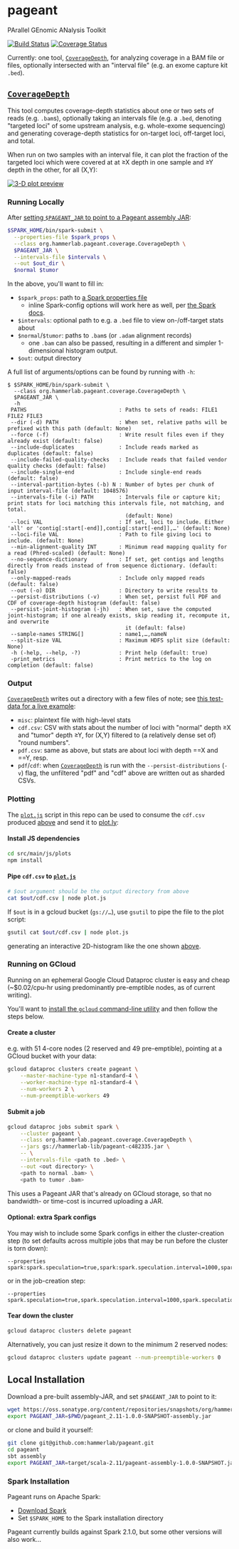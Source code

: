 # pageant
PArallel GEnomic ANalysis Toolkit

[![Build Status](https://travis-ci.org/hammerlab/pageant.svg?branch=master)](https://travis-ci.org/hammerlab/pageant)
[![Coverage Status](https://coveralls.io/repos/github/hammerlab/pageant/badge.svg?branch=master)](https://coveralls.io/github/hammerlab/pageant?branch=master)

Currently: one tool, [`CoverageDepth`][], for analyzing coverage in a BAM file or files, optionally intersected with an "interval file" (e.g. an exome capture kit `.bed`).

## [`CoverageDepth`][]

This tool computes coverage-depth statistics about one or two sets of reads (e.g. `.bam`s), optionally taking an intervals file (e.g. a `.bed`, denoting "targeted loci" of some upstream analysis, e.g. whole-exome sequencing) and generating coverage-depth statistics for on-target loci, off-target loci, and total.

When run on two samples with an interval file, it can plot the fraction of the targeted loci which were covered at at ≥X depth in one sample and ≥Y depth in the other, for all (X,Y):

[![3-D plot preview](https://d3vv6lp55qjaqc.cloudfront.net/items/2q261q1a0U1501381n40/Screen%20Recording%202017-02-06%20at%2008.59%20AM.gif)](https://plot.ly/~ryan.blake.williams/92.embed?share_key=2XOQGkohwn5UTHEW2F3G07)

### Running Locally
After [setting `$PAGEANT_JAR` to point to a Pageant assembly JAR](#installation):

```bash
$SPARK_HOME/bin/spark-submit \
  --properties-file $spark_props \
  --class org.hammerlab.pageant.coverage.CoverageDepth \
  $PAGEANT_JAR \
  --intervals-file $intervals \
  --out $out_dir \
  $normal $tumor
```

In the above, you'll want to fill in:
- `$spark_props`: path to [a Spark properties file](http://spark.apache.org/docs/2.1.0/configuration.html#dynamically-loading-spark-properties)
  - inline Spark-config options will work here as well, per [the Spark docs](http://spark.apache.org/docs/2.1.0/configuration.html).
- `$intervals`: optional path to e.g. a `.bed` file to view on-/off-target stats about
- `$normal`/`$tumor`: paths to `.bam`s (or `.adam` alignment records)
  - one `.bam` can also be passed, resulting in a different and simpler 1-dimensional histogram output.
- `$out`: output directory

A full list of arguments/options can be found by running with `-h`:

```
$ $SPARK_HOME/bin/spark-submit \
  --class org.hammerlab.pageant.coverage.CoverageDepth \
  $PAGEANT_JAR \
  -h
 PATHS                             : Paths to sets of reads: FILE1 FILE2 FILE3
 --dir (-d) PATH                   : When set, relative paths will be prefixed with this path (default: None)
 --force (-f)                      : Write result files even if they already exist (default: false)
 --include-duplicates              : Include reads marked as duplicates (default: false)
 --include-failed-quality-checks   : Include reads that failed vendor quality checks (default: false)
 --include-single-end              : Include single-end reads (default: false)
 --interval-partition-bytes (-b) N : Number of bytes per chunk of input interval-file (default: 1048576)
 --intervals-file (-i) PATH        : Intervals file or capture kit; print stats for loci matching this intervals file, not matching, and total.
                                     (default: None)
 --loci VAL                        : If set, loci to include. Either 'all' or 'contig[:start[-end]],contig[:start[-end]],…' (default: None)
 --loci-file VAL                   : Path to file giving loci to include. (default: None)
 --min-alignment-quality INT       : Minimum read mapping quality for a read (Phred-scaled) (default: None)
 --no-sequence-dictionary          : If set, get contigs and lengths directly from reads instead of from sequence dictionary. (default: false)
 --only-mapped-reads               : Include only mapped reads (default: false)
 --out (-o) DIR                    : Directory to write results to
 --persist-distributions (-v)      : When set, persist full PDF and CDF of coverage-depth histogram (default: false)
 --persist-joint-histogram (-jh)   : When set, save the computed joint-histogram; if one already exists, skip reading it, recompute it, and overwrite
                                     it (default: false)
 --sample-names STRING[]           : name1,…,nameN
 --split-size VAL                  : Maximum HDFS split size (default: None)
 -h (-help, --help, -?)            : Print help (default: true)
 -print_metrics                    : Print metrics to the log on completion (default: false)
```

### Output
[`CoverageDepth`][] writes out a directory with a few files of note; see [this test-data for a live example](src/test/resources/coverage.intervals.golden2):

- `misc`: plaintext file with high-level stats
- `cdf.csv`: CSV with stats about the number of loci with "normal" depth ≥X and "tumor" depth ≥Y, for (X,Y) filtered to (a relatively dense set of) "round numbers".
- `pdf.csv`: same as above, but stats are about loci with depth ==X and ==Y, resp.
- `pdf`/`cdf`: when [`CoverageDepth`][] is run with the `--persist-distributions` (`-v`) flag, the unfiltered "pdf" and "cdf" above are written out as sharded CSVs.

### Plotting
The [`plot.js`][] script in this repo can be used to consume the `cdf.csv` produced [above](#Running) and send it to [plot.ly](https://plot.ly):

#### Install JS dependencies
```bash
cd src/main/js/plots
npm install
```

#### Pipe `cdf.csv` to [`plot.js`][]

```bash
# $out argument should be the output directory from above
cat $out/cdf.csv | node plot.js
```

If `$out` is in a gcloud bucket (`gs://…`), use `gsutil` to pipe the file to the plot script:

```bash
gsutil cat $out/cdf.csv | node plot.js
```

generating an interactive 2D-histogram like the one shown [above](#CoverageDepth).

### Running on GCloud
Running on an ephemeral Google Cloud Dataproc cluster is easy and cheap (~$0.02/cpu-hr using predominantly pre-emptible nodes, as of current writing).

You'll want to [install the `gcloud` command-line utility](https://cloud.google.com/sdk/docs/#install_the_latest_cloud_tools_version_cloudsdk_current_version) and then follow the steps below.

#### Create a cluster
e.g. with 51 4-core nodes (2 reserved and 49 pre-emptible), pointing at a GCloud bucket with your data:

```bash
gcloud dataproc clusters create pageant \
	--master-machine-type n1-standard-4 \
	--worker-machine-type n1-standard-4 \
	--num-workers 2 \
	--num-preemptible-workers 49
```

#### Submit a job

```bash
gcloud dataproc jobs submit spark \
	--cluster pageant \
	--class org.hammerlab.pageant.coverage.CoverageDepth \
	--jars gs://hammerlab-lib/pageant-c482335.jar \
	-- \
	--intervals-file <path to .bed> \
	--out <out directory> \
	<path to normal .bam> \
	<path to tumor .bam>
```

This uses a Pageant JAR that's already on GCloud storage, so that no bandwidth- or time-cost is incurred uploading a JAR.

#### Optional: extra Spark configs

You may wish to include some Spark configs in either the cluster-creation step (to set defaults across multiple jobs that may be run before the cluster is torn down):

```
--properties spark:spark.speculation=true,spark:spark.speculation.interval=1000,spark:spark.speculation.multiplier=1.3,spark:spark.yarn.maxAppAttempts=1,spark:spark.eventLog.enabled=true,spark:spark.eventLog.dir=hdfs:///user/spark/eventlog
```

or in the job-creation step:

```
--properties spark.speculation=true,spark.speculation.interval=1000,spark.speculation.multiplier=1.3,spark.yarn.maxAppAttempts=1,spark.eventLog.enabled=true,spark.eventLog.dir=hdfs:///user/spark/eventlog
```

#### Tear down the cluster

```bash
gcloud dataproc clusters delete pageant
```

Alternatively, you can just resize it down to the minimum 2 reserved nodes:

```bash
gcloud dataproc clusters update pageant --num-preemptible-workers 0
```

## Local Installation

Download a pre-built assembly-JAR, and set `$PAGEANT_JAR` to point to it:

```bash
wget https://oss.sonatype.org/content/repositories/snapshots/org/hammerlab/pageant_2.11/1.0.0-SNAPSHOT/pageant_2.11-1.0.0-SNAPSHOT-assembly.jar
export PAGEANT_JAR=$PWD/pageant_2.11-1.0.0-SNAPSHOT-assembly.jar
```

or clone and build it yourself:

```bash
git clone git@github.com:hammerlab/pageant.git
cd pageant
sbt assembly
export PAGEANT_JAR=target/scala-2.11/pageant-assembly-1.0.0-SNAPSHOT.jar
```

### Spark Installation
Pageant runs on Apache Spark:

- [Download Spark](http://spark.apache.org/downloads.html)
- Set `$SPARK_HOME` to the Spark installation directory

Pageant currently builds against Spark 2.1.0, but some other versions will also work…


[`CoverageDepth`]: src/main/scala/org/hammerlab/pageant/coverage/CoverageDepth.scala
[`plot.js`]: src/main/js/plots/plot.js
